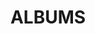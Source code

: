 ---
layout: album_gallery
resource: facebook
title: "ALBUMS"
description: "archive"
active: gallery
header-img: "img/gallery-bg.jpg"
images:

- image_path: /MyLinh/0/641309468120044_376692787_641309464786711_6424392186250198634_n.jpg
  gallery-folder: /gallery/MyLinh/0/
  gallery-name: 0
  gallery-date: February 2025
- image_path: /MyLinh/1/826336936283962_453257352_826337492950573_6558786664652284735_n.jpg
  gallery-folder: /gallery/MyLinh/1/
  gallery-name: 1
  gallery-date: February 2025
- image_path: /MyLinh/photo/678777114373279_405179096_678777111039946_3255141536532689135_n.jpg
  gallery-folder: /gallery/MyLinh/photo/
  gallery-name: photo
  gallery-date: February 2025
---